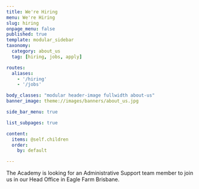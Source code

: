 ```yaml
---
title: We're Hiring
menu: We're Hiring
slug: hiring
onpage_menu: false
published: true
template: modular_sidebar
taxonomy:
  category: about_us
  tag: [hiring, jobs, apply]

routes:
  aliases:
    - '/hiring'
    - '/jobs'

body_classes: "modular header-image fullwidth about-us"
banner_image: theme://images/banners/about_us.jpg

side_bar_menu: true

list_subpages: true

content:
  items: @self.children
  order:
    by: default

---
```


The Academy is looking for an Administrative Support team member to join us in our Head Office in Eagle Farm Brisbane.
